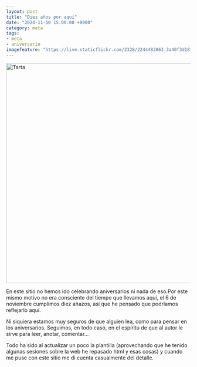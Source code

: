 ```yaml
---
layout: post
title: "Diez años por aquí"
date: "2024-11-10 15:00:00 +0000"
category: meta
tags:
- meta
- aniversario
imagefeature: "https://live.staticflickr.com/2328/2244482863_3a40f3d18f_c.jpg"
---
```


<a data-flickr-embed="true" href="https://www.flickr.com/photos/fernand0/2244482863/in/photolist-aQCbZ-4qkyyp-4qkyJ4-mN9Bf-4TdH6t-iXGC-zvWvN-5ia8X-8DPn3P-MidmQ-V9Er7-8Nj1j" title="Tarta"><img src="https://live.staticflickr.com/2328/2244482863_3a40f3d18f_c.jpg" width="800" height="600" alt="Tarta"/></a><script async src="//embedr.flickr.com/assets/client-code.js" charset="utf-8"></script>

En este sitio no hemos ido celebrando aniversarios ni nada de eso.Por este mismo motivo no era consciente del tiempo que llevamos aquí, el 6 de noviembre cumplimos diez añazos, así que he pensado que podríamos reflejarlo aquí.

Ni siquiera estamos muy seguros de que alguien lea, como para pensar en los aniversarios. Seguimos, en todo caso, en el espíritu de que al autor le sirve para leer, anotar, comentar...

Todo ha sido al actualizar un poco la plantilla (aprovechando que he tenido algunas sesiones sobre la web he repasado html y esas cosas) y cuando me puse con este sitio me di cuenta casualmente del detalle.
